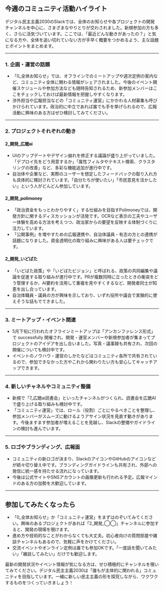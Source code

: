 ## 今週のコミュニティ活動ハイライト

デジタル民主主義2030のSlackでは、全体のお知らせや各プロジェクトの開発チャンネルを中心に、さまざまなやりとりが交わされました。新規参加の方も多く、さらに活気づいています。ここでは、「最近どんな動きがあったの？」と気になる方や、全体を追い切れていない方が手早く概要をつかめるよう、主な話題とポイントをまとめます。

---

### 1. 企画・運営の話題
- 「0_全体お知らせ」では、オフラインでのミートアップや週次定例の案内など、コミュニティ全体に関わる情報がシェアされました。今後のイベント開催スケジュールや参加方法なども随時告知されるため、新参加メンバーはここをチェックしておけば最新情報を把握しやすくなります。
- 渉外担当や広報担当などの「コミュニティ運営」にかかわる人材募集も呼びかけられています。政治的に中立であれば誰でも手を挙げられるので、広報活動に興味のある方はぜひ検討してみてください。

---

### 2. プロジェクトそれぞれの動き

#### 2_開発_広聴ai
- UIのアップデートやデザイン崩れを修正する議論が盛り上がっていました。「デプロイ先をどう用意するか」「属性フィルタやテキスト検索、クラスタリングの改善」など、多彩な機能追加が進行中です。
- 自治体や企業など、実際のユーザーを想定したフィードバックの取り入れ方も具体的に検討されています。「自分たちが使いたい」「市民意見を活かしたい」という人がどんどん参加しています。

#### 2_開発_polimoney
- 「政治資金をもっとわかりやすく」する仕組みを目指すPolimoneyでは、開発方針に関するディスカッションが活発です。OCRなど表示の工夫やユーザー体験を高める方法を考えつつ、政治家からの要望を反映する体制づくりに注力しています。
- 「公開事例」を増やすための広報連携や、自治体議員・有志の方との連携が話題になりました。資金透明化の取り組みに興味がある人は要チェックです。

#### 2_開発_いどばた
- 「いどばた政策」や「いどばたビジョン」と呼ばれる、政策の共同編集や議論を促進する取り組みが進行中です。PRが複数同時に立ったときの衝突をどう管理するか、AI要約を活用して重複を見やすくするなど、開発者同士が知恵を出し合っています。
- 自治体職員・議員の方が興味を示しており、いずれ役所や議会で実験的に使えそうな話もでてきました。

---

### 3. ミートアップ・イベント関連
- 5月下旬に行われたオフラインミートアップは「アンカンファレンス形式」で successfully 開催され、開発・運営メンバーや新規参加者が集まってプロジェクトのアイデアを出し合いました。写真・議事録も共有され、次回の開催についても検討中です。
- イベントのノウハウ・運営のしかたなどはコミュニティ各所で共有されているので、参加できなかった方やこれから関わりたい方も安心してキャッチアップできます。

---

### 4. 新しいチャネルやコミュニティ整備
- 新規で「7_広聴ai読書会」といったチャンネルがつくられ、読書会を広聴AIで盛り上げる取り組みも検討中です。
- 「コミュニティ運営」では、ロール（役割）ごとにやるべきことを整理し、参加メンバーがスムーズに動けるようアサイン状況を見直す動きがあります。今後ますます参加者が増えることを見越し、Slackの整備やガイドラインの検討も進んでいます。

---

### 5. ロゴやブランディング、広報面
- コミュニティの新ロゴが決まり、SlackのアイコンやGitHubのアイコンなどが続々切り替え中です。ブランディングガイドラインも共有され、外部への発信に統一感を持たせる流れになっています。
- 今後は公式サイトやSNSアカウントの画像更新も行われる予定。広報マインドのある方の加勢を大歓迎しています。

---

## 参加してみたくなったら

- 「0_全体お知らせ」か「コミュニティ運営」をまずはのぞいてみてください。興味のあるプロジェクトがあれば「2_開発_◯◯」チャンネルに参加すると、開発の現場を覗けます。
- 進め方や技術的なことがわからなくても大丈夫。初心者向けの質問部屋や雑談チャンネルもあるので、気軽に声をかけてください。
- 交流イベントやオンライン定例は誰でも参加OKです。「一度話を聞いてみたい」「雑談してみたい」だけでも歓迎します。

最新の開発状況やイベント情報が気になる方は、ぜひ積極的にチャンネルを覗いてみてください。デジタル民主主義2030は「誰もが主体的に関われる」コミュニティを目指しています。一緒に新しい民主主義の形を探究しながら、ワクワクするものをつくっていきましょう！